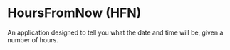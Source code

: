 # HoursFromNow (HFN)
An application designed to tell you what the date and time will be, given a number of hours.
